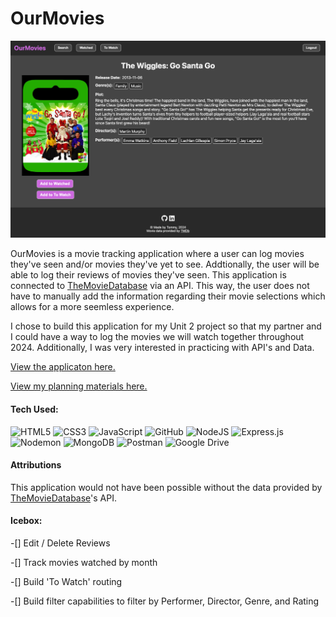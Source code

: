 # OurMovies

![Alt text](</public/OurMovies Screengrab.png>)

OurMovies is a movie tracking application where a user can log movies they've seen and/or movies they've yet to see. Addtionally, the user will be able to log their reviews of movies they've seen. This application is connected to [TheMovieDatabase](https://www.themoviedb.org/?language=en-US) via an API. This way, the user does not have to manually add the information regarding their movie selections which allows for a more seemless experience. 

I chose to build this application for my Unit 2 project so that my partner and I could have a way to log the movies we will watch together throughout 2024. Additionally, I was very interested in practicing with API's and Data. 

[View the applicaton here.](https://ourmovies.fly.dev/)

[View my planning materials here.](https://trello.com/b/uIT2NDQw/moovie)

#### Tech Used:
![HTML5](https://img.shields.io/badge/html5-%23E34F26.svg?style=for-the-badge&logo=html5&logoColor=white)
![CSS3](https://img.shields.io/badge/css3-%231572B6.svg?style=for-the-badge&logo=css3&logoColor=white)
![JavaScript](https://img.shields.io/badge/javascript-%23323330.svg?style=for-the-badge&logo=javascript&logoColor=%23F7DF1E)
![GitHub](https://img.shields.io/badge/github-%23121011.svg?style=for-the-badge&logo=github&logoColor=white)
![NodeJS](https://img.shields.io/badge/node.js-6DA55F?style=for-the-badge&logo=node.js&logoColor=white)
![Express.js](https://img.shields.io/badge/express.js-%23404d59.svg?style=for-the-badge&logo=express&logoColor=%2361DAFB)
![Nodemon](https://img.shields.io/badge/NODEMON-%23323330.svg?style=for-the-badge&logo=nodemon&logoColor=%BBDEAD)
![MongoDB](https://img.shields.io/badge/MongoDB-%234ea94b.svg?style=for-the-badge&logo=mongodb&logoColor=white)
![Postman](https://img.shields.io/badge/Postman-FF6C37?style=for-the-badge&logo=postman&logoColor=white)
![Google Drive](https://img.shields.io/badge/Google%20Drive-4285F4?style=for-the-badge&logo=googledrive&logoColor=white)

#### Attributions

This application would not have been possible without the data provided by [TheMovieDatabase](https://www.themoviedb.org/?language=en-US)'s API.

#### Icebox:

-[] Edit / Delete Reviews

-[] Track movies watched by month

-[] Build 'To Watch' routing

-[] Build filter capabilities to filter by Performer, Director, Genre, and Rating
